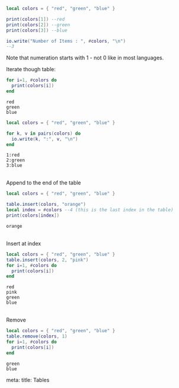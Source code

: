 ```lua
local colors = { "red", "green", "blue" }

print(colors[1]) --red
print(colors[2]) --green
print(colors[3]) --blue

io.write("Number of Items : ", #colors, "\n")
--3
```


Note that numeration starts with 1 - not 0 like in most languages.

Iterate though table:

```lua
for i=1, #colors do
  print(colors[i])
end
```
```
red
green
blue
```

```lua
local colors = { "red", "green", "blue" }

for k, v in pairs(colors) do
  io.write(k, ":", v, "\n")
end
```
```
1:red
2:green
3:blue
```

<br>Append to the end of the table

```lua
local colors = { "red", "green", "blue" }

table.insert(colors, "orange")
local index = #colors --4 (this is the last index in the table)
print(colors[index])
```
```
orange
```

<br>Insert at index

```lua
local colors = { "red", "green", "blue" }
table.insert(colors, 2, "pink")
for i=1, #colors do
  print(colors[i])
end
```
```
red
pink
green
blue
```

<br>Remove

```lua
local colors = { "red", "green", "blue" }
table.remove(colors, 1)
for i=1, #colors do
  print(colors[i])
end
```
```
green
blue
```

<route lang="yaml">
meta:
  title: Tables
</route>

